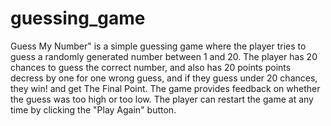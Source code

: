 # guessing_game

Guess My Number" is a simple guessing game where the player tries to guess a randomly generated number between 1 and 20. 
The player has 20 chances to guess the correct number, and also has 20 points points decress by one for one wrong guess, 
and if they guess under 20 chances, they win! and get The Final Point.
The game provides feedback on whether the guess was too high or too low. The player can restart the game at any time by clicking the "Play Again" button.
